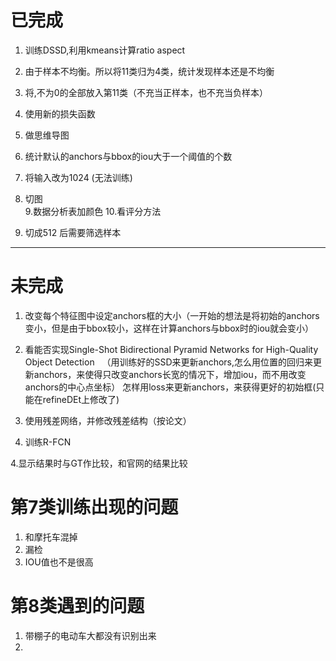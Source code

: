 # 已完成
1. 训练DSSD,利用kmeans计算ratio aspect  
2. 由于样本不均衡。所以将11类归为4类，统计发现样本还是不均衡  
3. 将<truncation>,<occlusion>不为0的全部放入第11类（不充当正样本，也不充当负样本）
4. 使用新的损失函数  
5. 做思维导图  
6. 统计默认的anchors与bbox的iou大于一个阈值的个数
 
7. 将输入改为1024 (无法训练)
8. 切图  
9.数据分析表加颜色
10.看评分方法
11. 切成512 后需要筛选样本
---
# 未完成  
1. 改变每个特征图中设定anchors框的大小（一开始的想法是将初始的anchors变小，但是由于bbox较小，这样在计算anchors与bbox时的iou就会变小）  

6. 看能否实现Single-Shot Bidirectional Pyramid Networks for High-Quality Object Detection  
（用训练好的SSD来更新anchors,怎么用位置的回归来更新anchors，来使得只改变anchors长宽的情况下，增加iou，而不用改变anchors的中心点坐标）
 怎样用loss来更新anchors，来获得更好的初始框(只能在refineDEt上修改了)
 


4. 使用残差网络，并修改残差结构（按论文）
5. 训练R-FCN  

  
4.显示结果时与GT作比较，和官网的结果比较  
  
# 第7类训练出现的问题  
1. 和摩托车混掉  
2. 漏检  
3. IOU值也不是很高  
# 第8类遇到的问题 
1. 带棚子的电动车大都没有识别出来  
2. 

